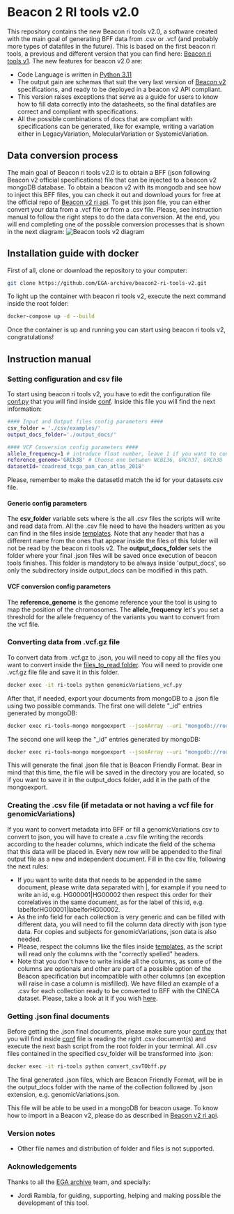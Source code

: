 # Beacon 2 RI tools v2.0

This repository contains the new Beacon ri tools v2.0, a software created with the main goal of generating BFF data from .csv or .vcf (and probably more types of datafiles in the future). This is based on the first beacon ri tools, a previous and different version that you can find here: [Beacon ri tools v1](https://github.com/EGA-archive/beacon2-ri-tools). The new features for beacon v2.0 are:

* Code Language is written in [Python 3.11](https://www.python.org/downloads/release/python-3110/)
* The output gain are schemas that suit the very last version of [Beacon v2](https://github.com/ga4gh-beacon/beacon-v2) specifications, and ready to be deployed in a beacon v2 API compliant.
* This version raises exceptions that serve as a guide for users to know how to fill data correctly into the datasheets, so the final datafiles are correct and compliant with specifications.
* All the possible combinations of docs that are compliant with specifications can be generated, like for example, writing a variation either in LegacyVariation, MolecularVariation or SystemicVariation.

## Data conversion process

The main goal of Beacon ri tools v2.0 is to obtain a BFF (json following Beacon v2 official specifications) file that can be injected to a beacon v2 mongoDB database. To obtain a beacon v2 with its mongodb and see how to inject this BFF files, you can check it out and download yours for free at the official repo of [Beacon v2 ri api](https://github.com/EGA-archive/beacon2-ri-api).
To get this json file, you can either convert your data from a .vcf file or from a .csv file. Please, see instruction manual to follow the right steps to do the data conversion. At the end, you will end completing one of the possible conversion processes that is shown in the next diagram:
![Beacon tools v2 diagram](https://github.com/EGA-archive/beacon2-ri-tools-v2/blob/main/files/beacon-ri-tools-v2-figure-new.jpg)

## Installation guide with docker

First of all, clone or download the repository to your computer:
```bash
git clone https://github.com/EGA-archive/beacon2-ri-tools-v2.git
```

To light up the container with beacon ri tools v2, execute the next command inside the root folder:
```bash
docker-compose up -d --build
```

Once the container is up and running you can start using beacon ri tools v2, congratulations!

## Instruction manual

### Setting configuration and csv file

To start using beacon ri tools v2, you have to edit the configuration file [conf.py](https://github.com/EGA-archive/beacon2-ri-tools-v2/tree/main/conf/conf.py) that you will find inside [conf](https://github.com/EGA-archive/beacon2-ri-tools-v2/tree/main/conf). Inside this file you will find the next information:
```bash
#### Input and Output files config parameters ####
csv_folder = './csv/examples/'
output_docs_folder='./output_docs/'

#### VCF Conversion config parameters ####
allele_frequency=1 # introduce float number, leave 1 if you want to convert all the variants
reference_genome='GRCh38' # Choose one between NCBI36, GRCh37, GRCh38
datasetId='coadread_tcga_pan_can_atlas_2018'
```

Please, remember to make the datasetId match the id for your datasets.csv file.

#### Generic config parameters
The **csv_folder** variable sets where is the all .csv files the scripts will write and read data from. All the .csv file need to have the headers written as you can find in the files inside [templates](https://github.com/EGA-archive/beacon2-ri-tools-v2/tree/main/csv/templates). Note that any header that has a different name from the ones that appear inside the files of this folder will not be read by the beacon ri tools v2.
The **output_docs_folder** sets the folder where your final .json files will be saved once execution of beacon tools finishes. This folder is mandatory to be always inside 'output_docs', so only the subdirectory inside output_docs can be modified in this path.

#### VCF conversion config parameters
The **reference_genome** is the genome reference your the tool is using to map the position of the chromosomes.
The **allele_frequency** let's you set a threshold for the allele frequency of the variants you want to convert from the vcf file.

### Converting data from .vcf.gz file

To convert data from .vcf.gz to .json, you will need to copy all the files you want to convert inside the [files_to_read folder](https://github.com/EGA-archive/beacon2-ri-tools-v2/tree/main/files/vcf/files_to_read).
You will need to provide one .vcf.gz file file and save it in this folder.

```bash
docker exec -it ri-tools python genomicVariations_vcf.py
```
After that, if needed, export your documents from mongoDB to a .json file using two possible commands. 
The first one will delete "_id" entries generated by mongoDB:
```bash
docker exec ri-tools-mongo mongoexport --jsonArray --uri "mongodb://root:example@127.0.0.1:27017/beacon?authSource=admin" --collection genomicVariations | sed '/"_id":/s/"_id":[^,]*,//g' > genomicVariations.json
```
The second one will keep the "_id" entries generated by mongoDB:
```bash
docker exec ri-tools-mongo mongoexport --jsonArray --uri "mongodb://root:example@127.0.0.1:27017/beacon?authSource=admin" --collection genomicVariations > genomicVariations.json
```
This will generate the final .json file that is Beacon Friendly Format. Bear in mind that this time, the file will be saved in the directory you are located, so if you want to save it in the output_docs folder, add it in the path of the mongoexport.

### Creating the .csv file (if metadata or not having a vcf file for genomicVariations)

If you want to convert metadata into BFF or fill a genomicVariations csv to convert to json, you will have to create a .csv file writing the records according to the header columns, which indicate the field of the schema that this data will be placed in. Every new row will be appended to the final output file as a new and independent document. 
Fill in the csv file, following the next rules:
* If you want to write data that needs to be appended in the same document, please write data separated with |, for example if you need to write an id, e.g. HG00001|HG00002 then respect this order for their correlatives in the same document, as for the label of this id, e.g. labelforHG00001|labelforHG00002.
* As the info field for each collection is very generic and can be filled with different data, you will need to fill the column data directly with json type data. For copies and subjects for genomicVariations, json data is also needed.
* Please, respect the columns like the files inside [templates](https://github.com/EGA-archive/beacon2-ri-tools-v2/tree/main/csv/templates), as the script will read only the columns with the "correctly spelled" headers.
* Note that you don't have to write inside all the columns, as some of the columns are optionals and other are part of a possible option of the Beacon specification but incompatible with other columns (an exception will raise in case a column is misfilled).
We have filled an example of a .csv for each collection ready to be converted to BFF with the CINECA dataset. Please, take a look at it if you wish [here](https://github.com/EGA-archive/beacon2-ri-tools-v2/tree/main/csv/examples).

### Getting .json final documents

Before getting the .json final documents, please make sure your [conf.py](https://github.com/EGA-archive/beacon2-ri-tools-v2/tree/main/conf/conf.py) that you will find inside [conf](https://github.com/EGA-archive/beacon2-ri-tools-v2/tree/main/conf) file is reading the right .csv document(s) and execute the next bash script from the root folder in your terminal. All .csv files contained in the specified csv_folder will be transformed into .json:
```bash
docker exec -it ri-tools python convert_csvTObff.py
```

The final generated .json files, which are Beacon Friendly Format, will be in the output_docs folder with the name of the collection followed by .json extension, e.g. genomicVariations.json. 

This file will be able to be used in a mongoDB for beacon usage. To know how to import in a Beacon v2, please do as described in [Beacon v2 ri api](https://github.com/EGA-archive/beacon2-ri-api).

### Version notes

* Other file names and distribution of folder and files is not supported.

### Acknowledgements

Thanks to all the [EGA archive](https://ega-archive.org/) team, and specially: 
* Jordi Rambla, for guiding, supporting, helping and making possible the development of this tool.